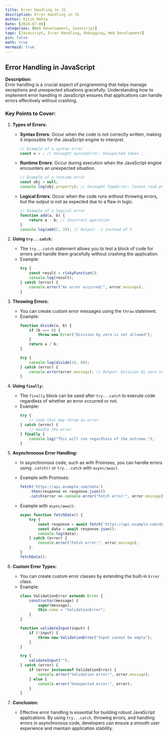 ```yaml
---
title: Error Handling in JS
description: Error Handling in JS
Author: Ritik Mehta
Date: [2024-07-08]
categories: [Web Development, Javascript]
tags: [Javascript, Error Handling, Debugging, Web Development]
pin: false
math: true
mermaid: true
---
```

## Error Handling in JavaScript

**Description:**  
Error handling is a crucial aspect of programming that helps manage exceptions and unexpected situations gracefully. Understanding how to implement error handling in JavaScript ensures that applications can handle errors effectively without crashing.

### Key Points to Cover:

1. **Types of Errors:**
   - **Syntax Errors**: Occur when the code is not correctly written, making it impossible for the JavaScript engine to interpret.
     ```javascript
     // Example of a syntax error
     const x = ; // Uncaught SyntaxError: Unexpected token ;
     ```

   - **Runtime Errors**: Occur during execution when the JavaScript engine encounters an unexpected situation.
     ```javascript
     // Example of a runtime error
     const obj = null;
     console.log(obj.property); // Uncaught TypeError: Cannot read properties of null (reading 'property')
     ```

   - **Logical Errors**: Occur when the code runs without throwing errors, but the output is not as expected due to a flaw in logic.
     ```javascript
     // Example of a logical error
     function add(a, b) {
         return a - b; // Incorrect operation
     }
     console.log(add(2, 3)); // Output: -1 instead of 5
     ```

2. **Using `try...catch`:**
   - The `try...catch` statement allows you to test a block of code for errors and handle them gracefully without crashing the application.
   - Example:
     ```javascript
     try {
         const result = riskyFunction();
         console.log(result);
     } catch (error) {
         console.error("An error occurred:", error.message);
     }
     ```

3. **Throwing Errors:**
   - You can create custom error messages using the `throw` statement.
   - Example:
     ```javascript
     function divide(a, b) {
         if (b === 0) {
             throw new Error("Division by zero is not allowed");
         }
         return a / b;
     }

     try {
         console.log(divide(10, 0));
     } catch (error) {
         console.error(error.message); // Output: Division by zero is not allowed
     }
     ```

4. **Using `finally`:**
   - The `finally` block can be used after `try...catch` to execute code regardless of whether an error occurred or not.
   - Example:
     ```javascript
     try {
         // Code that may throw an error
     } catch (error) {
         // Handle the error
     } finally {
         console.log("This will run regardless of the outcome.");
     }
     ```

5. **Asynchronous Error Handling:**
   - In asynchronous code, such as with Promises, you can handle errors using `.catch()` or `try...catch` with `async/await`.
   - Example with Promises:
     ```javascript
     fetch('https://api.example.com/data')
         .then(response => response.json())
         .catch(error => console.error("Fetch error:", error.message));
     ```

   - Example with `async/await`:
     ```javascript
     async function fetchData() {
         try {
             const response = await fetch('https://api.example.com/data');
             const data = await response.json();
             console.log(data);
         } catch (error) {
             console.error("Fetch error:", error.message);
         }
     }
     fetchData();
     ```

6. **Custom Error Types:**
   - You can create custom error classes by extending the built-in `Error` class.
   - Example:
     ```javascript
     class ValidationError extends Error {
         constructor(message) {
             super(message);
             this.name = "ValidationError";
         }
     }

     function validateInput(input) {
         if (!input) {
             throw new ValidationError("Input cannot be empty");
         }
     }

     try {
         validateInput("");
     } catch (error) {
         if (error instanceof ValidationError) {
             console.error("Validation error:", error.message);
         } else {
             console.error("Unexpected error:", error);
         }
     }
     ```

7. **Conclusion:**
   - Effective error handling is essential for building robust JavaScript applications. By using `try...catch`, throwing errors, and handling errors in asynchronous code, developers can ensure a smooth user experience and maintain application stability.
